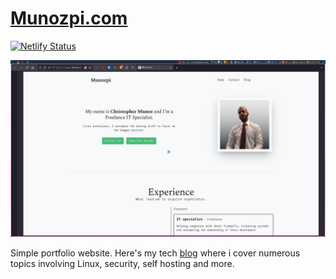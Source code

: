 # [Munozpi.com](https://munozpi.com)

[![Netlify Status](https://api.netlify.com/api/v1/badges/aa454616-ee01-47ad-9204-95db236bb9cc/deploy-status)](https://app.netlify.com/sites/ornate-sundae-cb7e73/deploys)

![homepage](static/files/homepage.png)

Simple portfolio website. Here's my tech [blog](https://notes.munozpi.com) where i cover numerous topics involving Linux, security, self hosting and more. 
